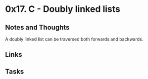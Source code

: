 # 0x17. C - Doubly linked lists 
## Notes and Thoughts
A doubly linked list can be traversed both forwards and backwards. 

## Links

## Tasks
